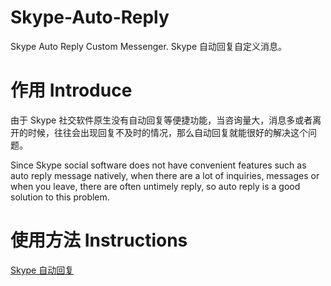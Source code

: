 # Skype-Auto-Reply
Skype Auto Reply Custom Messenger. Skype 自动回复自定义消息。

# 作用 Introduce
由于 Skype 社交软件原生没有自动回复等便捷功能，当咨询量大，消息多或者离开的时候，往往会出现回复不及时的情况，那么自动回复就能很好的解决这个问题。

Since Skype social software does not have convenient features such as auto reply message natively, when there are a lot of inquiries, messages or when you leave, there are often untimely reply, so auto reply is a good solution to this problem.

# 使用方法 Instructions
[Skype 自动回复](https://dev-coco.github.io/post/Skype-Auto-Reply/)
